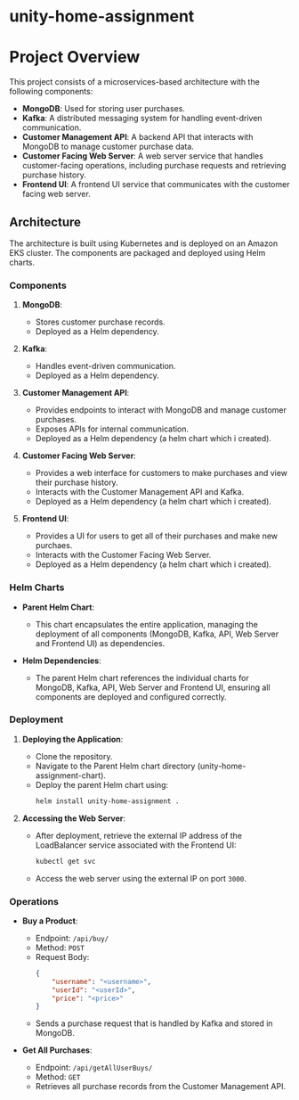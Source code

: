 # unity-home-assignment
# Project Overview

This project consists of a microservices-based architecture with the following components:

- **MongoDB**: Used for storing user purchases.
- **Kafka**: A distributed messaging system for handling event-driven communication.
- **Customer Management API**: A backend API that interacts with MongoDB to manage customer purchase data.
- **Customer Facing Web Server**: A web server service that handles customer-facing operations, including purchase requests and retrieving purchase history.
- **Frontend UI**: A frontend UI service that communicates with the customer facing web server.

## Architecture

The architecture is built using Kubernetes and is deployed on an Amazon EKS cluster. The components are packaged and deployed using Helm charts.

### Components

1. **MongoDB**: 
   - Stores customer purchase records.
   - Deployed as a Helm dependency.

2. **Kafka**:
   - Handles event-driven communication.
   - Deployed as a Helm dependency.

3. **Customer Management API**:
   - Provides endpoints to interact with MongoDB and manage customer purchases.
   - Exposes APIs for internal communication.
   - Deployed as a Helm dependency (a helm chart which i created).

4. **Customer Facing Web Server**:
   - Provides a web interface for customers to make purchases and view their purchase history.
   - Interacts with the Customer Management API and Kafka.
   - Deployed as a Helm dependency (a helm chart which i created).

5. **Frontend UI**:
   - Provides a UI for users to get all of their purchases and make new purchaes.
   - Interacts with the Customer Facing Web Server.
   - Deployed as a Helm dependency (a helm chart which i created).

### Helm Charts

- **Parent Helm Chart**:
  - This chart encapsulates the entire application, managing the deployment of all components (MongoDB, Kafka, API, Web Server and Frontend UI) as dependencies.
  
- **Helm Dependencies**:
  - The parent Helm chart references the individual charts for MongoDB, Kafka, API, Web Server and Frontend UI, ensuring all components are deployed and configured correctly.

### Deployment

1. **Deploying the Application**:
   - Clone the repository.
   - Navigate to the Parent Helm chart directory (unity-home-assignment-chart).
   - Deploy the parent Helm chart using:
     ```bash
     helm install unity-home-assignment .
     ```
    

2. **Accessing the Web Server**:
   - After deployment, retrieve the external IP address of the LoadBalancer service associated with the Frontend UI:
     ```bash
     kubectl get svc
     ```
   - Access the web server using the external IP on port `3000`.

### Operations

- **Buy a Product**:
  - Endpoint: `/api/buy/`
  - Method: `POST`
  - Request Body:
    ```json
    {
        "username": "<username>",
        "userId": "<userId>",
        "price": "<price>"
    }
    ```
  - Sends a purchase request that is handled by Kafka and stored in MongoDB.

- **Get All Purchases**:
  - Endpoint: `/api/getAllUserBuys/`
  - Method: `GET`
  - Retrieves all purchase records from the Customer Management API.